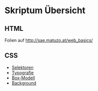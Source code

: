 # Skriptum Übersicht

## HTML

Folien auf <http://sae.matuzo.at/web_basics/>

## CSS

* [Selektoren](selektoren.md)
* [Typografie](typografie.md)
* [Box-Modell](box-modell.md)
* [Background](background.md)
